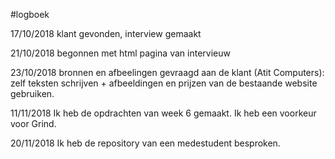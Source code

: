 #logboek 

17/10/2018 klant gevonden, interview gemaakt


21/10/2018 begonnen met html pagina van intervieuw

23/10/2018 bronnen en afbeelingen gevraagd aan de klant (Atit Computers): zelf teksten schrijven + afbeeldingen en prijzen van de bestaande website gebruiken.

11/11/2018 Ik heb de opdrachten van week 6 gemaakt. Ik heb een voorkeur voor Grind.

20/11/2018 Ik heb de repository van een medestudent besproken.
